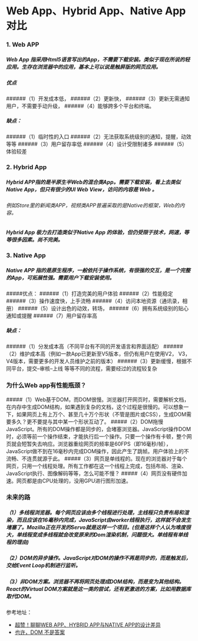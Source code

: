 # Web App、Hybrid App、Native App对比
### 1. Web APP
##### Web App 指采用Html5语言写出的App，不需要下载安装。类似于现在所说的轻应用。生存在浏览器中的应用，基本上可以说是触屏版的网页应用。
##### 优点
######（1）开发成本低，
######（2）更新快，
######（3）更新无需通知用户，不需要手动升级，
######（4）能够跨多个平台和终端。
##### 缺点：
######（1）临时性的入口
######（2）无法获取系统级别的通知，提醒，动效等等
######（3）用户留存率低
######（4）设计受限制诸多
######（5）体验较差
### 2. Hybrid App
##### Hybrid APP指的是半原生半Web的混合类App。需要下载安装，看上去类似Native App，但只有很少的UI Web View，访问的内容是 Web 。
###### 例如Store里的新闻类APP，视频类APP普遍采取的是Native的框架，Web的内容。
##### Hybrid App 极力去打造类似于Native App 的体验，但仍受限于技术，网速，等等很多因素。尚不完美。
### 3. Native App
##### Native APP 指的是原生程序，一般依托于操作系统，有很强的交互，是一个完整的App，可拓展性强。需要用户下载安装使用。
#####优点：
######（1）打造完美的用户体验
######（2）性能稳定
######（3）操作速度快，上手流畅
######（4）访问本地资源（通讯录，相册）
######（5）设计出色的动效，转场，
######（6）拥有系统级别的贴心通知或提醒
######（7）用户留存率高
##### 缺点：
######（1）分发成本高（不同平台有不同的开发语言和界面适配）
######（2）维护成本高（例如一款App已更新至V5版本，但仍有用户在使用V2， V3， V4版本，需要更多的开发人员维护之前的版本）
######（3）更新缓慢，根据不同平台，提交–审核–上线 等等不同的流程，需要经过的流程较复杂

### 为什么Web app有性能瓶颈？
#####（1）Web基于DOM，而DOM很慢。浏览器打开网页时，需要解析文档，在内存中生成DOM结构，如果遇到复杂的文档，这个过程是很慢的。可以想象一下，如果网页上有上万个、甚至几十万个形状（不管是图片或CSS），生成DOM需要多久？更不要提与其中某一个形状互动了。
#####（2）DOM拖慢JavaScript。所有的DOM操作都是同步的，会堵塞浏览器。JavaScript操作DOM时，必须等前一个操作结束，才能执行后一个操作。只要一个操作有卡顿，整个网页就会短暂失去响应。浏览器重绘网页的频率是60FPS（即16毫秒/帧），JavaScript做不到在16毫秒内完成DOM操作，因此产生了跳帧。用户体验上的不流畅、不连贯就源于此。
#####（3）网页是单线程的。现在的浏览器对于每个网页，只用一个线程处理。所有工作都在这一个线程上完成，包括布局、渲染、JavaScript执行、图像解码等等，怎么可能不慢？
#####（4）网页没有硬件加速。网页都是由CPU处理的，没用GPU进行图形加速。

### 未来的路
##### （1）多线程浏览器。每个网页应该由多个线程进行处理，主线程只负责布局和渲染，而且应该在16毫秒内完成，JavaScript由worker线程执行，这样就不会发生堵塞了。Mozilla正在开发的Servo就是这样一个项目。(但是这样个人认为难度很大，单线程变成多线程就会改变原来的Dom渲染机制，问题很大。单线程有单线程的理由)
##### （2）DOM的异步操作。JavaScript对DOM的操作不再是同步的，而是触发后，交给Event Loop机制进行监听。
##### （3）非DOM方案。浏览器不再将网页处理成DOM结构，而是变为其他结构。React的Virtual DOM方案就是这一类的尝试，还有更激进的方案，比如用数据库取代DOM。
参考地址：
* [超赞！聊聊WEB APP、HYBRID APP与NATIVE APP的设计差异](http://www.uisdc.com/web-hybrid-native-app)
* [也许，DOM 不是答案](http://www.ruanyifeng.com/blog/2015/02/future-of-dom.html)